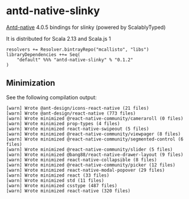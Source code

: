 # antd-native-slinky

[Antd-native](https://rn.mobile.ant.design/docs/react/introduce) 4.0.5 bindings for slinky (powered by ScalablyTyped)

It is distributed for Scala 2.13 and Scala.js 1

```
resolvers += Resolver.bintrayRepo("mcallisto", "libs")
libraryDependencies ++= Seq(
    "default" %%% "antd-native-slinky" % "0.1.2" 
) 
```

## Minimization

See the following compilation output:

```
[warn] Wrote @ant-design/icons-react-native (21 files)
[warn] Wrote @ant-design/react-native (773 files)
[warn] Wrote minimized @react-native-community/cameraroll (0 files)
[warn] Wrote minimized prop-types (4 files)
[warn] Wrote minimized react-native-swipeout (5 files)
[warn] Wrote minimized @react-native-community/viewpager (8 files)
[warn] Wrote minimized @react-native-community/segmented-control (6 files)
[warn] Wrote minimized @react-native-community/slider (5 files)
[warn] Wrote minimized @bang88/react-native-drawer-layout (9 files)
[warn] Wrote minimized react-native-collapsible (8 files)
[warn] Wrote minimized @react-native-community/picker (12 files)
[warn] Wrote minimized react-native-modal-popover (29 files)
[warn] Wrote minimized react (33 files)
[warn] Wrote minimized std (11 files)
[warn] Wrote minimized csstype (487 files)
[warn] Wrote minimized react-native (320 files)

```
